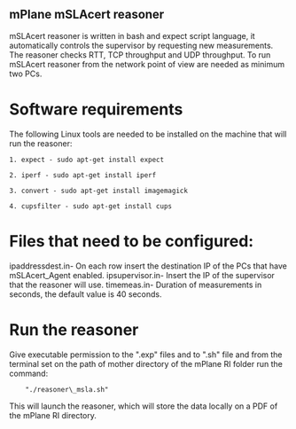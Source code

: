 ## mPlane mSLAcert reasoner

mSLAcert reasoner is written in bash and expect script language, it automatically controls the supervisor 
by requesting new measurements. The reasoner checks RTT, TCP throughput and UDP throughput. To run mSLAcert reasoner from the network point of view are needed as minimum two PCs.

# Software requirements

The following Linux tools are needed to be installed on the machine that will run the reasoner:

	1. expect - sudo apt-get install expect

	2. iperf - sudo apt-get install iperf

	3. convert - sudo apt-get install imagemagick

	4. cupsfilter - sudo apt-get install cups
	
# Files that need to be configured:

ipaddressdest.in- On each row insert the destination IP of the PCs that have mSLAcert_Agent enabled.
ipsupervisor.in- Insert the IP of the supervisor that the reasoner will use.
timemeas.in- Duration of measurements in seconds, the default value is 40 seconds.


# Run the reasoner

Give executable permission to the ".exp" files and to ".sh" file and from the terminal set on the path of mother directory of the mPlane RI folder run the command:

		"./reasoner\_msla.sh"

This will launch the reasoner, which will store the data locally on a PDF of the mPlane RI directory.
